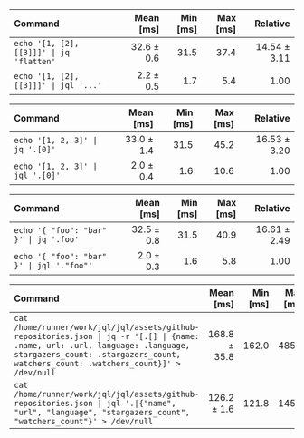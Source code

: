 | Command | Mean [ms] | Min [ms] | Max [ms] | Relative |
|:---|---:|---:|---:|---:|
| `echo '[1, [2], [[3]]]' \| jq 'flatten'` | 32.6 ± 0.6 | 31.5 | 37.4 | 14.54 ± 3.11 |
| `echo '[1, [2], [[3]]]' \| jql '...'` | 2.2 ± 0.5 | 1.7 | 5.4 | 1.00 |

| Command | Mean [ms] | Min [ms] | Max [ms] | Relative |
|:---|---:|---:|---:|---:|
| `echo '[1, 2, 3]' \| jq '.[0]'` | 33.0 ± 1.4 | 31.5 | 45.2 | 16.53 ± 3.20 |
| `echo '[1, 2, 3]' \| jql '.[0]'` | 2.0 ± 0.4 | 1.6 | 10.6 | 1.00 |

| Command | Mean [ms] | Min [ms] | Max [ms] | Relative |
|:---|---:|---:|---:|---:|
| `echo '{ "foo": "bar" }' \| jq '.foo'` | 32.5 ± 0.8 | 31.5 | 40.9 | 16.61 ± 2.49 |
| `echo '{ "foo": "bar" }' \| jql '."foo"'` | 2.0 ± 0.3 | 1.6 | 5.8 | 1.00 |

| Command | Mean [ms] | Min [ms] | Max [ms] | Relative |
|:---|---:|---:|---:|---:|
| `cat /home/runner/work/jql/jql/assets/github-repositories.json \| jq -r '[.[] \| {name: .name, url: .url, language: .language, stargazers_count: .stargazers_count, watchers_count: .watchers_count}]' > /dev/null` | 168.8 ± 35.8 | 162.0 | 485.8 | 1.34 ± 0.28 |
| `cat /home/runner/work/jql/jql/assets/github-repositories.json \| jql '.\|{"name", "url", "language", "stargazers_count", "watchers_count"}' > /dev/null` | 126.2 ± 1.6 | 121.8 | 145.1 | 1.00 |

